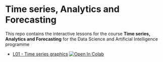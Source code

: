# Time series, Analytics and Forecasting 
This repo contains the interactive lessons for the course **Time series, Analytics and Forecasting** for the 
Data Science and Artificial Intelligence programme
  * [L01 - Time series graphics](https://github.com/nepslor/teaching/blob/main/2023TimeSeriesForecasting/time_series_graphics_R.ipynb) 
    [![Open In Colab](https://colab.research.google.com/assets/colab-badge.svg)](https://colab.research.google.com/github/nepslor/teaching/blob/main/2023TimeSeriesForecasting/time_series_graphics_R.ipynb)

